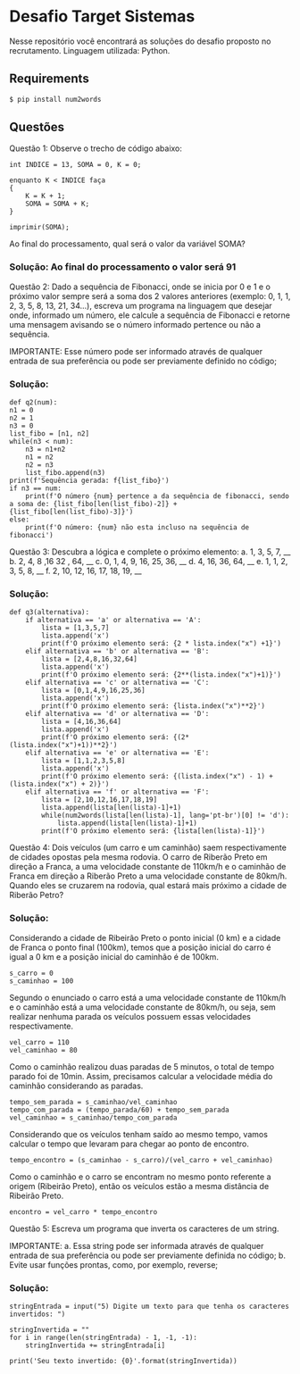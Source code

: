 # Desafio Target Sistemas
Nesse repositório você encontrará as soluções do desafio proposto no recrutamento.
Linguagem utilizada: Python.

## Requirements
```sh
$ pip install num2words
```
## Questões
Questão 1:
Observe o trecho de código abaixo:

    int INDICE = 13, SOMA = 0, K = 0;

    enquanto K < INDICE faça
    {
    	K = K + 1;
    	SOMA = SOMA + K;
    }

    imprimir(SOMA);

Ao final do processamento, qual será o valor da variável SOMA?

### Solução: Ao final do processamento o valor será 91

Questão 2:
Dado a sequência de Fibonacci, onde se inicia por 0 e 1 e o próximo valor sempre será a soma dos 2 valores anteriores (exemplo: 0, 1, 1, 2, 3, 5, 8, 13, 21, 34...), escreva um programa na linguagem que desejar onde, informado um número, ele calcule a sequência de Fibonacci e retorne uma mensagem avisando se o número informado pertence ou não a sequência.

IMPORTANTE:
Esse número pode ser informado através de qualquer entrada de sua preferência ou pode ser previamente definido no código;

### Solução: 
    def q2(num):
    n1 = 0
    n2 = 1
    n3 = 0
    list_fibo = [n1, n2]
    while(n3 < num):
        n3 = n1+n2
        n1 = n2
        n2 = n3
        list_fibo.append(n3)
    print(f'Sequência gerada: f{list_fibo}')
    if n3 == num:
        print(f'O número {num} pertence a da sequência de fibonacci, sendo a soma de: {list_fibo[len(list_fibo)-2]} + {list_fibo[len(list_fibo)-3]}')
    else:
        print(f'O número: {num} não esta incluso na sequência de fibonacci')
    

Questão 3:
Descubra a lógica e complete o próximo elemento:
a. 1, 3, 5, 7, __ 
b. 2, 4, 8 ,16 32 , 64, __ 
c. 0, 1, 4, 9, 16, 25, 36, __
d. 4, 16, 36, 64, __
e. 1, 1, 2, 3, 5, 8, __
f. 2, 10, 12, 16, 17, 18, 19, __

### Solução:
    def q3(alternativa):    
        if alternativa == 'a' or alternativa == 'A':
            lista = [1,3,5,7]
            lista.append('x')
            print(f'O próximo elemento será: {2 * lista.index("x") +1}')
        elif alternativa == 'b' or alternativa == 'B':
            lista = [2,4,8,16,32,64]
            lista.append('x')
            print(f'O próximo elemento será: {2**(lista.index("x")+1)}')
        elif alternativa == 'c' or alternativa == 'C':
            lista = [0,1,4,9,16,25,36]
            lista.append('x')
            print(f'O próximo elemento será: {lista.index("x")**2}')
        elif alternativa == 'd' or alternativa == 'D':
            lista = [4,16,36,64]
            lista.append('x')
            print(f'O próximo elemento será: {(2*(lista.index("x")+1))**2}')
        elif alternativa == 'e' or alternativa == 'E':
            lista = [1,1,2,3,5,8]
            lista.append('x')
            print(f'O próximo elemento será: {(lista.index("x") - 1) + (lista.index("x") + 2)}')
        elif alternativa == 'f' or alternativa == 'F':
            lista = [2,10,12,16,17,18,19]
            lista.append(lista[len(lista)-1]+1)
            while(num2words(lista[len(lista)-1], lang='pt-br')[0] != 'd'):
                lista.append(lista[len(lista)-1]+1)
            print(f'O próximo elemento será: {lista[len(lista)-1]}')

Questão 4:
Dois veículos (um carro e um caminhão) saem respectivamente de cidades opostas pela mesma rodovia. O carro de Riberão Preto em direção a Franca, a uma velocidade constante de 110km/h e o caminhão de Franca em direção a Riberão Preto a uma velocidade constante de 80km/h. Quando eles se cruzarem na rodovia, qual estará mais próximo a cidade de Riberão Petro?

### Solução:
Considerando a cidade de Ribeirão Preto o ponto inicial (0 km) e a cidade de Franca o ponto final (100km), temos que a posição inicial do carro é igual a 0 km e a posição inicial do caminhão é de 100km.

    s_carro = 0
    s_caminhao = 100
Segundo o enunciado o carro está a uma velocidade constante de 110km/h e o caminhão está a uma velocidade constante de 80km/h, ou seja, sem realizar nenhuma parada os veículos possuem essas velocidades respectivamente.

    vel_carro = 110
    vel_caminhao = 80
Como o caminhão realizou duas paradas de 5 minutos, o total de tempo parado foi de 10min. Assim, precisamos calcular a velocidade média do caminhão considerando as paradas.
    
    tempo_sem_parada = s_caminhao/vel_caminhao
    tempo_com_parada = (tempo_parada/60) + tempo_sem_parada
    vel_caminhao = s_caminhao/tempo_com_parada
Considerando que os veículos tenham saído ao mesmo tempo, vamos calcular o tempo que levaram para chegar ao ponto de encontro.
   
    tempo_encontro = (s_caminhao - s_carro)/(vel_carro + vel_caminhao)
Como o caminhão e o carro se encontram no mesmo ponto referente a origem (Ribeirão Preto), então os veículos estão a mesma distância de Ribeirão Preto.
   
    encontro = vel_carro * tempo_encontro


Questão 5:
Escreva um programa que inverta os caracteres de um string.

IMPORTANTE:
a. Essa string pode ser informada através de qualquer entrada de sua preferência ou pode ser previamente definida no código;
b. Evite usar funções prontas, como, por exemplo, reverse;

### Solução:
    stringEntrada = input("5) Digite um texto para que tenha os caracteres invertidos: ")

    stringInvertida = ""
    for i in range(len(stringEntrada) - 1, -1, -1):
        stringInvertida += stringEntrada[i]

    print('Seu texto invertido: {0}'.format(stringInvertida))



